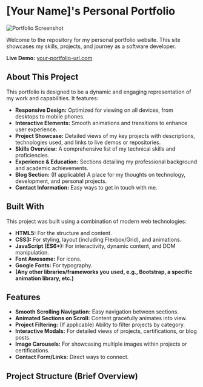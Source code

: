 # [Your Name]'s Personal Portfolio

![Portfolio Screenshot](https://via.placeholder.com/800x450.png?text=Portfolio+Screenshot+Here)
<!-- TODO: Replace with an actual screenshot of your portfolio -->

Welcome to the repository for my personal portfolio website. This site showcases my skills, projects, and journey as a software developer.

**Live Demo:** [your-portfolio-url.com](https://your-portfolio-url.com) <!-- TODO: Add your live URL -->

## About This Project

This portfolio is designed to be a dynamic and engaging representation of my work and capabilities. It features:

*   **Responsive Design:** Optimized for viewing on all devices, from desktops to mobile phones.
*   **Interactive Elements:** Smooth animations and transitions to enhance user experience.
*   **Project Showcase:** Detailed views of my key projects with descriptions, technologies used, and links to live demos or repositories.
*   **Skills Overview:** A comprehensive list of my technical skills and proficiencies.
*   **Experience & Education:** Sections detailing my professional background and academic achievements.
*   **Blog Section:** (If applicable) A place for my thoughts on technology, development, and personal projects.
*   **Contact Information:** Easy ways to get in touch with me.

## Built With

This project was built using a combination of modern web technologies:

*   **HTML5:** For the structure and content.
*   **CSS3:** For styling, layout (including Flexbox/Grid), and animations.
*   **JavaScript (ES6+):** For interactivity, dynamic content, and DOM manipulation.
*   **Font Awesome:** For icons.
*   **Google Fonts:** For typography.
*   **(Any other libraries/frameworks you used, e.g., Bootstrap, a specific animation library, etc.)**

## Features

*   **Smooth Scrolling Navigation:** Easy navigation between sections.
*   **Animated Sections on Scroll:** Content gracefully animates into view.
*   **Project Filtering:** (If applicable) Ability to filter projects by category.
*   **Interactive Modals:** For detailed views of projects, certifications, or blog posts.
*   **Image Carousels:** For showcasing multiple images within projects or certifications.
*   **Contact Form/Links:** Direct ways to connect.

## Project Structure (Brief Overview) 